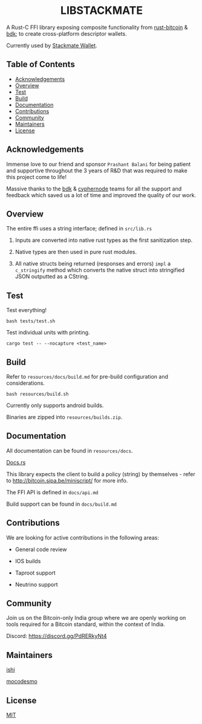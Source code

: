 <h1 align="center">LIBSTACKMATE</h1>

A Rust-C FFI library exposing composite functionality from [rust-bitcoin](https://github.com/rust-bitcoin/rust-bitcoin/) & [bdk](https://github.com/bitcoindevkit/bdk); to create cross-platform descriptor wallets.

Currently used by [Stackmate Wallet](https://github.com/mocodesmo/stackmate).

## Table of Contents
- [Acknowledgements](#acknowledgements)
- [Overview](#overview)
- [Test](#test)
- [Build](#build)
- [Documentation](#docs)
- [Contributions](#contributions)
- [Community](#community)
- [Maintainers](#maintainers)
- [License](#license)

## Acknowledgements

Immense love to our friend and sponsor `Prashant Balani` for being patient and supportive throughout the 3 years of R&D that was required to make this project come to life! 

Massive thanks to the [bdk](https://bitcoindevkit.org) & [cyphernode](http://cyphernode.io) teams for all the support and feedback which saved us a lot of time and improved the quality of our work.

## Overview

The entire ffi uses a string interface; defined in `src/lib.rs`

1. Inputs are converted into native rust types as the first sanitization step. 

2. Native types are then used in pure rust modules.

3. All native structs being returned (responses and errors) `impl` a `c_stringify` method which converts the native struct into stringified JSON outputted as a CString.

## Test

Test everything!

`bash tests/test.sh`

Test individual units with printing.

`cargo test -- --nocapture <test_name>`

## Build

Refer to `resources/docs/build.md` for pre-build configuration and considerations.

`bash resources/build.sh` 

Currently only supports android builds. 

Binaries are zipped into `resources/builds.zip`.

## Documentation
All documentation can be found in `resources/docs`.

[Docs.rs](https://docs.rs/stackmate/0.7.0/stackmate/)

This library expects the client to build a policy (string) by themselves - refer to http://bitcoin.sipa.be/miniscript/ for more info.

The FFI API is defined in `docs/api.md`

Build support can be found in `docs/build.md`

## Contributions

We are looking for active contributions in the following areas:

- General code review

- IOS builds

- Taproot support 

- Neutrino support

## Community

Join us on the Bitcoin-only India group where we are openly working on tools required for a Bitcoin standard, within the context of India.

Discord: https://discord.gg/PdRERkyNt4

## Maintainers

[ishi](https://github.com/i5hi)

[mocodesmo](https://github.com/mocodesmo)

## License

[MIT](https://github.com/i5hi/stackmate-core/blob/main/LICENSE)